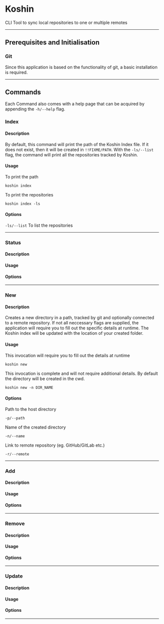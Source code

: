 # Koshin

CLI Tool to sync local repositories to one or multiple remotes

---
## Prerequisites and Initialisation
### Git
Since this application is based on the functionality of git, a basic installation is required.

---
## Commands
Each Command also comes with a help page that can be acquired by appending the `-h/--help` flag.

### Index
#### Description
By default, this command will print the path of the Koshin Index file. If it does not exist, then it will be created in `!!FIXME/PATH`.
With the `-ls/--list` flag, the command will print all the repositories tracked by Koshin.
#### Usage
To print the path
```
koshin index
```
To print the repositories
```
koshin index -ls
```
#### Options
`-ls/--list` To list the repositories

---

### Status
#### Description
#### Usage
#### Options
---

### New
#### Description
Creates a new directory in a path, tracked by git and optionally connected to a remote repository.
If not all neccessary flags are supplied, the application will require you to fill out the specific details at runtime.
The Koshin index will be updated with the location of your created folder.

#### Usage
This invocation will require you to fill out the details at runtime
```
koshin new
```
This invocation is complete and will not require additional details. By default the directory will be created in the cwd.
```
koshin new -n DIR_NAME
```
#### Options
Path to the host directory
```
-p/--path
```
Name of the created directory
```
-n/--name
```
Link to remote repository (eg. GitHub/GitLab etc.)
```
-r/--remote
```

---

### Add
#### Description
#### Usage
#### Options
---

### Remove
#### Description
#### Usage
#### Options
---

### Update
#### Description
#### Usage
#### Options
---